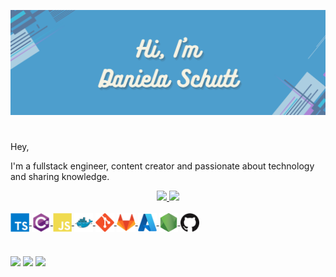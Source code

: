 ![Daniela's GitHub Banner](./assets/banner.png)
#
Hey,

I'm a fullstack engineer, content creator and passionate about technology and sharing knowledge.

<div align="center">
  <a href="https://github.com/danielaschutt">
  <img height="180em" src="https://github-readme-stats.vercel.app/api?username=danielaschutt&show_icons=true&theme=prussian&include_all_commits=true&count_private=true"/>
  <img height="180em" src="https://github-readme-stats.vercel.app/api/top-langs/?username=danielaschutt&layout=compact&langs_count=7&&theme=prussian"/>
</div>

<div style="display: inline_block"><br>
    <img align="center" alt="ts-icon" height="30" width="30" src="https://raw.githubusercontent.com/devicons/devicon/master/icons/typescript/typescript-plain.svg">
    <img align="center" alt="csharp-icon" height="30" width="30" src="https://raw.githubusercontent.com/devicons/devicon/master/icons/csharp/csharp-original.svg">
    <img align="center" alt="js-icon" height="30" width="30" src="https://raw.githubusercontent.com/devicons/devicon/master/icons/javascript/javascript-plain.svg">
    <img align="center" alt="csharp-icon" height="30" width="30" src="https://raw.githubusercontent.com/devicons/devicon/master/icons/docker/docker-original.svg">
    <img align="center" alt="js-icon" height="30" width="30" src="https://raw.githubusercontent.com/devicons/devicon/master/icons/git/git-original.svg">
    <img align="center" alt="js-icon" height="30" width="30" src="https://raw.githubusercontent.com/devicons/devicon/master/icons/gitlab/gitlab-original.svg">
    <img align="center" alt="js-icon" height="30" width="30" src="https://raw.githubusercontent.com/devicons/devicon/master/icons/azure/azure-original.svg">
    <img align="center" alt="js-icon" height="30" width="30" src="https://raw.githubusercontent.com/github/explore/80688e429a7d4ef2fca1e82350fe8e3517d3494d/topics/nodejs/nodejs.png">
    <img align="center" alt="js-icon" height="30" width="30" src="https://raw.githubusercontent.com/github/explore/78df643247d429f6cc873026c0622819ad797942/topics/github/github.png">
</div>

#
 
<div> 
  <a href="" target="_blank"><img src="https://img.shields.io/badge/YouTube-FF0000?style=for-the-badge&logo=youtube&logoColor=white" target="_blank"></a>
  <a href="https://instagram.com/danischutt" target="_blank"><img src="https://img.shields.io/badge/-Instagram-%23E4405F?style=for-the-badge&logo=instagram&logoColor=white" target="_blank"></a>
  <a href="https://www.linkedin.com/in/danielaschutt" target="_blank"><img src="https://img.shields.io/badge/-LinkedIn-%230077B5?style=for-the-badge&logo=linkedin&logoColor=white" target="_blank"></a> 
 
</div>